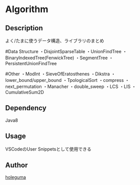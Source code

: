 Algorithm
====

## Description
よく/たまに使うデータ構造、ライブラリのまとめ

#Data Structure
・DisjointSparseTable
・UnionFindTree
・BinaryIndexedTree(FenwickTree)
・SegmentTree
・PersistentUnionFindTree

#Other
・ModInt
・SieveOfEratosthenes
・Dikstra
・lower_bound/upper_bound
・TpologicalSort
・compress
・next_permutation
・Manacher
・double_sweep
・LCS
・LIS
・CumulativeSum2D
  
## Dependency
Java8

## Usage
VSCodeのUser Snippetsとして使用できる

## Author
[holeguma](https://github.com/holeguma)
